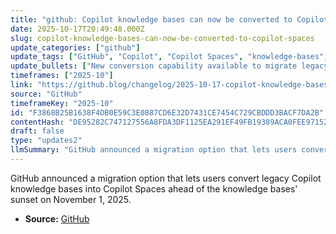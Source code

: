 ```yaml
---
title: "github: Copilot knowledge bases can now be converted to Copilot Spaces"
date: 2025-10-17T20:49:48.000Z
slug: copilot-knowledge-bases-can-now-be-converted-to-copilot-spaces
update_categories: ["github"]
update_tags: ["GitHub", "Copilot", "Copilot Spaces", "knowledge-bases", "migration", "sunset", "changelog"]
update_bullets: ["New conversion capability available to migrate legacy Copilot knowledge bases into Copilot Spaces.", "Copilot knowledge bases will be sunset on November 1, 2025 — migrate before that date.", "Announcement published on the GitHub Blog changelog; the post introduces the migration path but full steps are on the blog.", "Aimed at helping users preserve and continue using their knowledge base content in Copilot Spaces."]
timeframes: ["2025-10"]
link: "https://github.blog/changelog/2025-10-17-copilot-knowledge-bases-can-now-be-converted-to-copilot-spaces"
source: "GitHub"
timeframeKey: "2025-10"
id: "F3868B25B1638F4DB0E59C3E0887CD6E32D7431CE7454C729CBDDD3BACF7DA2B"
contentHash: "DE95282C747127556A8FDA3DF1125EA291EF49FB19389ACA0FEE97152635C4E7"
draft: false
type: "updates2"
llmSummary: "GitHub announced a migration option that lets users convert legacy Copilot knowledge bases into Copilot Spaces ahead of the knowledge bases' sunset on November 1, 2025."
---
```


GitHub announced a migration option that lets users convert legacy Copilot knowledge bases into Copilot Spaces ahead of the knowledge bases' sunset on November 1, 2025.

- **Source:** [GitHub](https://github.blog/changelog/2025-10-17-copilot-knowledge-bases-can-now-be-converted-to-copilot-spaces)
